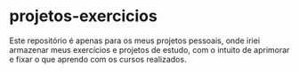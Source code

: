 # projetos-exercicios
Este repositório é apenas para os meus projetos pessoais, onde iriei armazenar meus exercícios e projetos de estudo, com o intuito de aprimorar e fixar o que aprendo com os cursos realizados.
